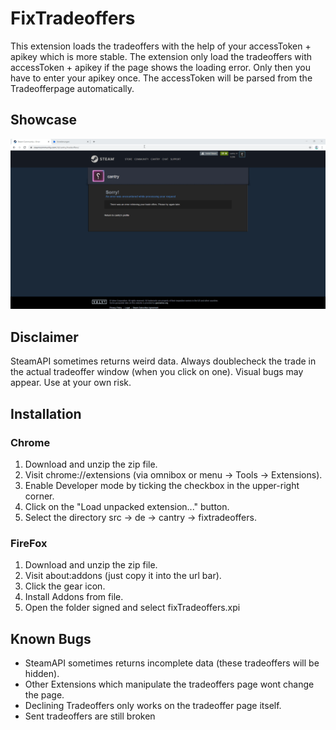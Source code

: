 # FixTradeoffers

This extension loads the tradeoffers with the help of your accessToken + apikey which is more stable.
The extension only load the tradeoffers with accessToken + apikey if the page shows the loading error. Only then you have to enter your apikey once.
The accessToken will be parsed from the Tradeofferpage automatically.


## Showcase

<img alt="Showcase" src="https://github.com/cantryDev/FixTradeoffers/blob/master/Showcase.gif?raw=true">

## Disclaimer

SteamAPI sometimes returns weird data. Always doublecheck the trade in the actual tradeoffer window (when you click on one). 
Visual bugs may appear.
Use at your own risk.

## Installation

### Chrome

1. Download and unzip the zip file.
2. Visit chrome://extensions (via omnibox or menu -> Tools -> Extensions).
3. Enable Developer mode by ticking the checkbox in the upper-right corner.
4. Click on the "Load unpacked extension..." button.
5. Select the directory src -> de -> cantry -> fixtradeoffers.

### FireFox

1. Download and unzip the zip file.
2. Visit about:addons (just copy it into the url bar).
3. Click the gear icon.
4. Install Addons from file.
5. Open the folder signed and select fixTradeoffers.xpi

## Known Bugs

- SteamAPI sometimes returns incomplete data (these tradeoffers will be hidden).
- Other Extensions which manipulate the tradeoffers page wont change the page. 
- Declining Tradeoffers only works on the tradeoffer page itself.
- Sent tradeoffers are still broken